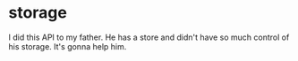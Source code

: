 # storage
I did this API to my father. He has a store and didn't have so much control of his storage. It's gonna help him.
